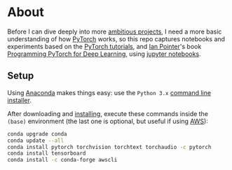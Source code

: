 # About

Before I can dive deeply into more [ambitious projects](https://github.com/dpapathanasiou/export-import), I need a more basic understanding of how [PyTorch](https://pytorch.org/) works, so this repo captures notebooks and experiments based on the [PyTorch tutorials](https://pytorch.org/tutorials/index.html), and [Ian Pointer](https://github.com/falloutdurham)'s book [Programming PyTorch for Deep Learning](https://www.oreilly.com/library/view/programming-pytorch-for/9781492045342/), using [jupyter notebooks](https://jupyter.org/).

## Setup

Using [Anaconda](https://www.anaconda.com) makes things easy: use the `Python 3.x` [command line installer](https://www.anaconda.com/products/individual).

After downloading and [installing](https://docs.anaconda.com/anaconda/install/), execute these commands inside the `(base)` environment (the last one is optional, but useful if using [AWS](https://aws.amazon.com/)):

```sh
conda upgrade conda
conda update --all
conda install pytorch torchvision torchtext torchaudio -c pytorch
conda install tensorboard
conda install -c conda-forge awscli 
```
